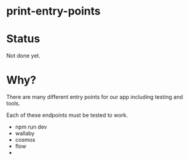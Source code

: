 # print-entry-points

# Status

Not done yet.

# Why?

There are many different entry points for our app including testing and tools.

Each of these endpoints must be tested to work.

- npm run dev
- wallaby
- cosmos
- flow
- 
